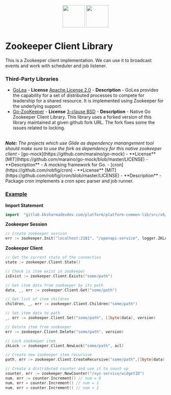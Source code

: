 <p align="center">
<img height=70px src="docs/images/logo.png">
<img height=70px src="docs/images/Go-Logo_Blue.png">
</p>

# Zookeeper Client Library

This is a Zookeeper client implementation.
We can use it to broadcast events and work with scheduler and job listener.
### Third-Party Libraries

- [GoLea](https://github.com/Comcast/go-leaderelection) -
**License** [Apache License 2.0](https://github.com/Comcast/go-leaderelection/blob/master/LICENSE) -
**Description** - GoLea provides the capability for a set of distributed processes to compete for leadership for a shared resource. It is implemented using Zookeeper for the underlying support.
- [Go-ZooKeeper](https://github.com/ContinuumLLC/go-zookeeper) -
**License** [3-clause BSD](https://github.com/ContinuumLLC/go-zookeeper/blob/master/LICENSE) -
**Description** - Native Go Zookeeper Client Library. This library uses a forked version of this library maintained at given github fork URL. The fork fixes some the issues related to locking.
<br/>
<i><b>Note: </b> The projects which use Glide as dependency manangement tool should make sure to use the fork as dependency for this native zookeeper client</i>
- [go-mock](https://github.com/maraino/go-mock) -
**License** [MIT](https://github.com/maraino/go-mock/blob/master/LICENSE) -
**Description** - A mocking framework for Go.
- [cron](https://github.com/robfig/cron) -
**License** [MIT](https://github.com/robfig/cron/blob/master/LICENSE) -
**Description** - Package cron implements a cron spec parser and job runner.

### [Example](https://gitlab.kksharmadevdev.com/platform/platform-common-lib/tree/master/src/distributed/example/example.go)

**Import Statement**

```go
import	"gitlab.kksharmadevdev.com/platform/platform-common-lib/src/v6/distributed"
```

**Zookeeper Session**

```go
// Create zookeeper session
err := zookeeper.Init("localhost:2181", "/openapi-service", logger.ZKLogger)
```

**Zookeeper Client**

```go
// Get the current state of the connection
state := zookeeper.Client.State()

// Check is item exist in zookeeper
isExist := zookeeper.Client.Exists("some/path")

// Get item data from zookeeper by its path
data, _, err := zookeeper.Client.Get("some/path")

// Get list of item children
children, _, err := zookeeper.Client.Children("some/path")

// Set item data to path
_, err := zookeeper.Client.Set("some/path", []byte(data), version)

// Delete item from zookeeper
err := zookeeper.Client.Delete("some/path", version)

// Lock zookeeper item
zkLock := zookeeper.Client.NewLock("some/path", acl)

// Create new zookeeper item recursive
path, err := zookeeper.Client.CreateRecursive("some/path",[]byte(data),flag, acl)

// Create a distributed counter and use it to count up
counter, err := zookeeper.NewCounter("/xyz-service/widgetID")
num, err := counter.Increment() // num = 0
num, err = counter.Increment() // num = 1
num, err = counter.Increment() // num = 2
```